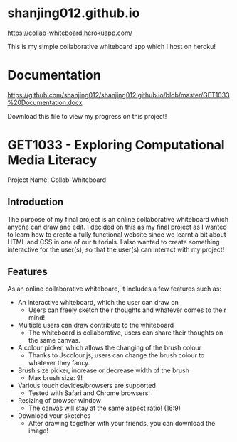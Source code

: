 # shanjing012.github.io
https://collab-whiteboard.herokuapp.com/

This is my simple collaborative whiteboard app which I host on heroku!

# Documentation
https://github.com/shanjing012/shanjing012.github.io/blob/master/GET1033%20Documentation.docx

Download this file to view my progress on this project!

# GET1033 - Exploring Computational Media Literacy
Project Name: Collab-Whiteboard

## Introduction
The purpose of my final project is an online collaborative whiteboard which anyone can draw and edit. I decided on this as my final project as I wanted to learn how to create a fully functional website since we learnt a bit about HTML and CSS in one of our tutorials. I also wanted to create something interactive for the user(s), so that the user(s) can interact with my project! 

## Features
As an online collaborative whiteboard, it includes a few features such as:

* An interactive whiteboard, which the user can draw on
  * Users can freely sketch their thoughts and whatever comes to their mind!
* Multiple users can draw contribute to the whiteboard
  * The whiteboard is collaborative, users can share their thoughts on the same canvas.
* A colour picker, which allows the changing of the brush colour
  * Thanks to Jscolour.js, users can change the brush colour to whatever they fancy.
* Brush size picker, increase or decrease width of the brush
  * Max brush size: 9!
* Various touch devices/browsers are supported
  * Tested with Safari and Chrome browsers!
* Resizing of browser window
  * The canvas will stay at the same aspect ratio! (16:9)
* Download your sketches
  * After drawing together with your friends, you can download the image!
